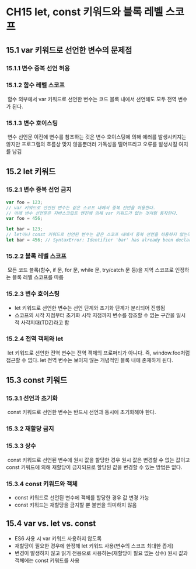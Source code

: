 # CH15 let, const 키워드와 블록 레벨 스코프

## 15.1 var 키워드로 선언한 변수의 문제점

### 15.1.1 변수 중복 선언 허용

### 15.1.2 함수 레벨 스코프

&nbsp;함수 외부에서 var 키워드로 선언한 변수는 코드 블록 내에서 선언해도 모두 전역 변수가 된다.

### 15.1.3 변수 호이스팅

&nbsp;변수 선언문 이전에 변수를 참조하는 것은 변수 호이스팅에 의해 에러를 발생시키지는 않지만 프로그램의 흐름상 맞지 않을뿐더러 가독성을 떨어뜨리고 오류를 발생시킬 여지를 남김

## 15.2 let 키워드

### 15.2.1 변수 중복 선언 금지

```javascript
var foo = 123;
// var 키워드로 선언된 변수는 같은 스코프 내에서 중복 선언을 허용한다.
// 아래 변수 선언문은 자바스크립트 엔진에 의해 var 키워드가 없는 것처럼 동작한다.
var foo = 456;

let bar = 123;
// let이나 const 키워드로 선언된 변수는 같은 스코프 내에서 중복 선언을 허용하지 않는다.
let bar = 456; // SyntaxError: Identifier 'bar' has already been declared
```

### 15.2.2 블록 레벨 스코프

&nbsp;모든 코드 블록(함수, if 문, for 문, while 문, try/catch 문 등)을 지역 스코프로 인정하는 블록 레벨 스코프를 따름

### 15.2.3 변수 호이스팅

- let 키워드로 선언한 변수는 선언 단계와 초기화 단계가 분리되어 진행됨
- 스코프의 시작 지점부터 초기화 시작 지점까지 변수를 참조할 수 없는 구간을 일시적 사각지대(TDZ)라고 함

### 15.2.4 전역 객체와 let

&nbsp;let 키워드로 선언한 전역 변수는 전역 객체의 프로퍼티가 아니다. 즉, window.foo처럼 접근할 수 없다. let 전역 변수는 보이지 않는 개념적인 블록 내에 존재하게 된다.

## 15.3 const 키워드

### 15.3.1 선언과 초기화

&nbsp;const 키워드로 선언한 변수는 반드시 선언과 동시에 초기화해야 한다.

### 15.3.2 재할당 금지

### 15.3.3 상수

&nbsp;const 키워드로 선언된 변수에 원시 값을 할당한 경우 원시 값은 변경할 수 없는 값이고 const 키워드에 의해 재할당이 금지되므로 할당된 값을 변경할 수 있는 방법은 없다.

### 15.3.4 const 키워드와 객체

- const 키워드로 선언된 변수에 객체를 할당한 경우 값 변경 가능
- const 키워드는 재할당을 금지할 뿐 불변을 의미하지 않음

## 15.4 var vs. let vs. const

- ES6 사용 시 var 키워드 사용하지 않도록
- 재할당이 필요한 경우에 한정해 let 키워드 사용(변수의 스코프 최대한 좁게)
- 변경이 발생하지 않고 읽기 전용으로 사용하는(재할당이 필요 없는 상수) 원시 값과 객체에는 const 키워드를 사용
